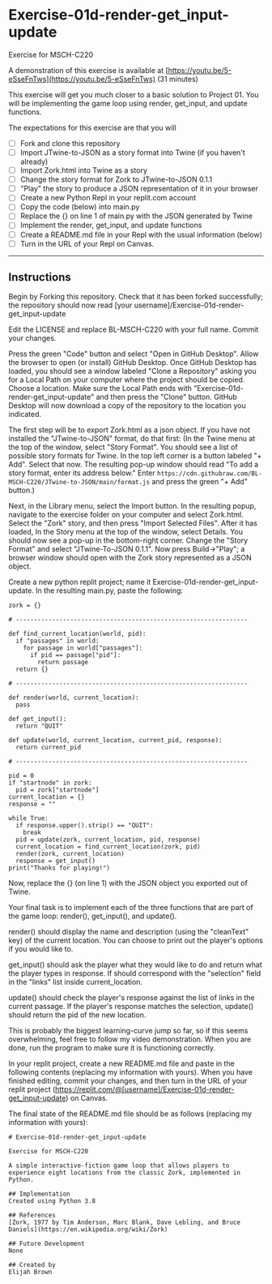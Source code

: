 # Exercise-01d-render-get_input-update

Exercise for MSCH-C220

A demonstration of this exercise is available at [https://youtu.be/5-eSseFnTws](https://youtu.be/5-eSseFnTws) (31 minutes)

This exercise will get you much closer to a basic solution to Project 01. You will be implementing the game loop using render, get_input, and update functions.

The expectations for this exercise are that you will

 - [ ] Fork and clone this repository
 - [ ] Import JTwine-to-JSON as a story format into Twine (if you haven't already)
 - [ ] Import Zork.html into Twine as a story
 - [ ] Change the story format for Zork to JTwine-to-JSON 0.1.1
 - [ ] "Play" the story to produce a JSON representation of it in your browser
 - [ ] Create a new Python Repl in your replit.com account
 - [ ] Copy the code (below) into main.py
 - [ ] Replace the {} on line 1 of main.py with the JSON generated by Twine
 - [ ] Implement the render, get_input, and update functions
 - [ ] Create a README.md file in your Repl with the usual information (below)
 - [ ] Turn in the URL of your Repl on Canvas.

---

## Instructions

Begin by Forking this repository. Check that it has been forked successfully; the repository should now read [your username]/Exercise-01d-render-get_input-update

Edit the LICENSE and replace BL-MSCH-C220 with your full name. Commit your changes.

Press the green "Code" button and select "Open in GitHub Desktop". Allow the browser to open (or install) GitHub Desktop. Once GitHub Desktop has loaded, you should see a window labeled "Clone a Repository" asking you for a Local Path on your computer where the project should be copied. Choose a location. Make sure the Local Path ends with "Exercise-01d-render-get_input-update" and then press the "Clone" button. GitHub Desktop will now download a copy of the repository to the location you indicated.

The first step will be to export Zork.html as a json object. If you have not installed the "JTwine-to-JSON" format, do that first: (In the Twine menu at the top of the window, select "Story Format". You should see a list of possible story formats for Twine. In the top left corner is a button labeled "+ Add". Select that now. The resulting pop-up window should read "To add a story format, enter its address below." Enter `https://cdn.githubraw.com/BL-MSCH-C220/JTwine-to-JSON/main/format.js` and press the green "+ Add" button.)

Next, in the Library menu, select the Import button. In the resulting popup, navigate to the exercise folder on your computer and select Zork.html. Select the "Zork" story, and then press "Import Selected Files". After it has loaded, In the Story menu at the top of the window, select Details. You should now see a pop-up in the bottom-right corner. Change the "Story Format" and select "JTwine-To-JSON 0.1.1". Now press Build->"Play"; a browser window should open with the Zork story represented as a JSON object. 

Create a new python replit project; name it Exercise-01d-render-get_input-update. In the resulting main.py, paste the following:
```
zork = {}

# ----------------------------------------------------------------

def find_current_location(world, pid):
  if "passages" in world:
    for passage in world["passages"]:
      if pid == passage["pid"]:
        return passage
  return {}

# ----------------------------------------------------------------

def render(world, current_location):
  pass

def get_input():
  return "QUIT"

def update(world, current_location, current_pid, response):
  return current_pid

# ----------------------------------------------------------------

pid = 0
if "startnode" in zork:
  pid = zork["startnode"]
current_location = {}
response = ""

while True:
  if response.upper().strip() == "QUIT":
    break
  pid = update(zork, current_location, pid, response)
  current_location = find_current_location(zork, pid)
  render(zork, current_location)
  response = get_input()
print("Thanks for playing!")
```

Now, replace the {} (on line 1) with the JSON object you exported out of Twine.

Your final task is to implement each of the three functions that are part of the game loop: render(), get_input(), and update().

render() should display the name and description (using the "cleanText" key) of the current location. You can choose to print out the player's options if you would like to.

get_input() should ask the player what they would like to do and return what the player types in response. If should correspond with the "selection" field in the "links" list inside current_location.

update() should check the player's response against the list of links in the current passage. If the player's response matches the selection, update() should return the pid of the new location.

This is probably the biggest learning-curve jump so far, so if this seems overwhelming, feel free to follow my video demonstration. When you are done, run the program to make sure it is functioning correctly.

In your replit project, create a new README.md file and paste in the following contents (replacing my information with yours). When you have finished editing, commit your changes, and then turn in the URL of your replit project (https://replit.com/@[username]/Exercise-01d-render-get_input-update) on Canvas.

The final state of the README.md file should be as follows (replacing my information with yours):
```
# Exercise-01d-render-get_input-update

Exercise for MSCH-C220

A simple interactive-fiction game loop that allows players to experience eight locations from the classic Zork, implemented in Python.

## Implementation
Created using Python 3.8

## References
[Zork, 1977 by Tim Anderson, Marc Blank, Dave Lebling, and Bruce Daniels](https://en.wikipedia.org/wiki/Zork)

## Future Development
None

## Created by
Elijah Brown
```

